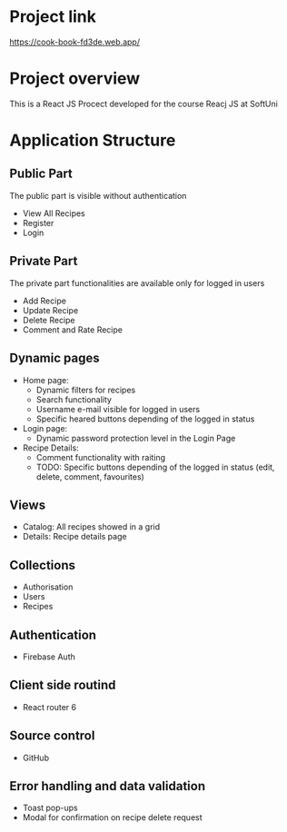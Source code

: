# Project link
<https://cook-book-fd3de.web.app/>

# Project overview
This is a React JS Procect developed for the course Reacj JS at SoftUni

# Application Structure

## Public Part
The public part is visible without authentication
* View All Recipes
* Register
* Login

## Private Part
The private part functionalities are available only for logged in users
* Add Recipe
* Update Recipe
* Delete Recipe
* Comment and Rate Recipe

## Dynamic pages
* Home page:
    * Dynamic filters for recipes
    * Search functionality
    * Username e-mail visible for logged in users
    * Specific heared buttons depending of the logged in status 
* Login page: 
    * Dynamic password protection level in the Login Page
* Recipe Details:
    * Comment functionality with raiting
    * TODO: Specific buttons depending of the logged in status (edit, delete, comment, favourites)

## Views
* Catalog: All recipes showed in a grid
* Details: Recipe details page

## Collections
* Authorisation
* Users
* Recipes

## Authentication
* Firebase Auth

## Client side routind
* React router 6

## Source control
* GitHub

## Error handling and data validation
* Toast pop-ups
* Modal for confirmation on recipe delete request

